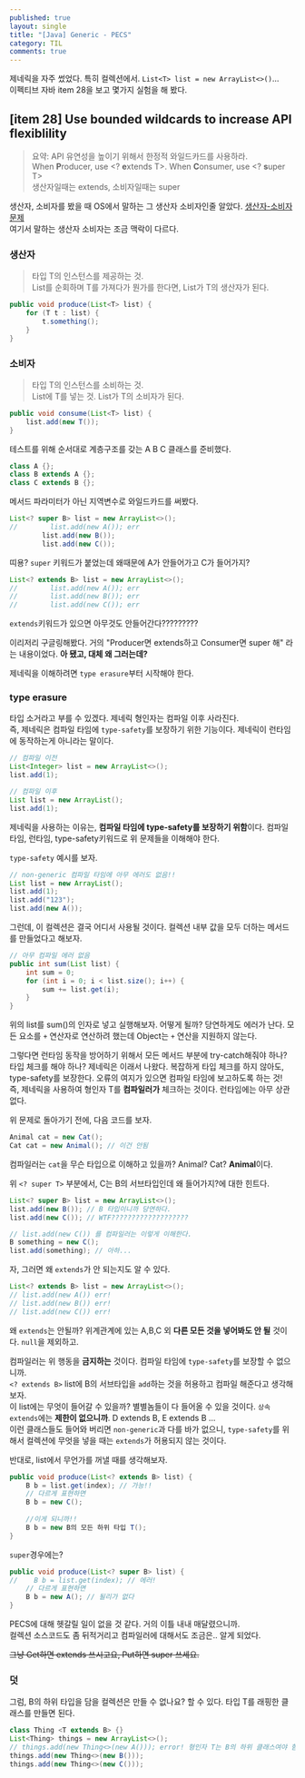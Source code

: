 ```yaml
---
published: true
layout: single
title: "[Java] Generic - PECS"
category: TIL
comments: true
---
```


제네릭을 자주 썼었다. 특히 컬렉션에서. `List<T> list = new ArrayList<>()`...  
이펙티브 자바 item 28을 보고 몇가지 실험을 해 봤다.

## [item 28] Use bounded wildcards to increase API flexiblility
> 요약: API 유연성을 높이기 위해서 한정적 와일드카드를 사용하라.  
> When **P**roducer, use <? **e**xtends T>. When **C**onsumer, use <? **s**uper T>  
> 생산자일때는 extends, 소비자일때는 super

생산자, 소비자를 봤을 때 OS에서 말하는 그 생산자 소비자인줄 알았다. [생산자-소비자 문제](https://ko.wikipedia.org/wiki/생산자-소비자_문제)  
여기서 말하는 생산자 소비자는 조금 맥락이 다르다.

### 생산자

> 타입 T의 인스턴스를 제공하는 것.   
> List<T>를 순회하며 T를 가져다가 뭔가를 한다면, List<T>가 T의 생산자가 된다.

```java
public void produce(List<T> list) {
    for (T t : list) {
        t.something();
    }
}
```

### 소비자

> 타입 T의 인스턴스를 소비하는 것.  
> List<T>에 T를 넣는 것. List<T>가 T의 소비자가 된다.

```java
public void consume(List<T> list) {
    list.add(new T());
}
```



테스트를 위해 순서대로 계층구조를 갖는 A B C 클래스를 준비했다.

```java
class A {}; 
class B extends A {}; 
class C extends B {};
```



메서드 파라미터가 아닌 지역변수로 와일드카드를 써봤다.

```java
List<? super B> list = new ArrayList<>();
//        list.add(new A()); err
        list.add(new B());
        list.add(new C());
```

띠용? `super` 키워드가 붙었는데 왜때문에 A가 안들어가고 C가 들어가지? 


```java
List<? extends B> list = new ArrayList<>();
//        list.add(new A()); err
//        list.add(new B()); err
//        list.add(new C()); err

```

`extends`키워드가 있으면 아무것도 안들어간다?????????

이리저리 구글링해봤다. 거의 "Producer면 extends하고 Consumer면 super 해" 라는 내용이었다. **아 됐고, 대체 왜 그러는데?**

제네릭을 이해하려면 `type erasure`부터 시작해야 한다.

### type erasure

타입 소거라고 부를 수 있겠다. 제네릭 형인자는 컴파일 이후 사라진다.    
즉, 제네릭은 컴파일 타임에 `type-safety`를 보장하기 위한 기능이다. 제네릭이 런타임에 동작하는게 아니라는 말이다.

```java
// 컴파일 이전
List<Integer> list = new ArrayList<>();
list.add(1);

// 컴파일 이후
List list = new ArrayList();
list.add(1);
```

제네릭을 사용하는 이유는, **컴파일 타임에 type-safety를 보장하기 위함**이다. 컴파일타임, 런타임, type-safety키워드로 위 문제들을 이해해야 한다.  

`type-safety` 예시를 보자.

```java
// non-generic 컴파일 타임에 아무 에러도 없음!!
List list = new ArrayList();
list.add(1);
list.add("123");
list.add(new A());
```

그런데, 이 컬렉션은 결국 어디서 사용될 것이다. 컬렉션 내부 값을 모두 더하는 메서드를 만들었다고 해보자.

```java
// 아무 컴파일 에러 없음
public int sum(List list) {
    int sum = 0;
    for (int i = 0; i < list.size(); i++) {
        sum += list.get(i);
    }
}
```

위의 list를 sum()의 인자로 넣고 실행해보자. 어떻게 될까? 당연하게도 에러가 난다. 모든 요소를 `+` 연산자로 연산하려 했는데 Object는 `+` 연산을 지원하지 않는다. 

그렇다면 런타임 동작을 방어하기 위해서 모든 메서드 부분에 try-catch해줘야 하나? 타입 체크를 해야 하나? 제네릭은 이래서 나왔다. 복잡하게 타입 체크를 하지 않아도, type-safety를 보장한다. 오류의 여지가 있으면 컴파일 타임에 보고하도록 하는 것!  
즉, 제네릭을 사용하여 형인자 T를 **컴파일러가** 체크하는 것이다. 런타임에는 아무 상관 없다.

위 문제로 돌아가기 전에, 다음 코드를 보자.

```java
Animal cat = new Cat();
Cat cat = new Animal(); // 이건 안됨
```

컴파일러는 `cat`을 무슨 타입으로 이해하고 있을까? Animal? Cat? **Animal**이다. 

위 `<? super T>` 부분에서, C는 B의 서브타입인데 왜 들어가지?에 대한 힌트다.

```java
List<? super B> list = new ArrayList<>();
list.add(new B()); // B 타입이니까 당연하다.
list.add(new C()); // WTF???????????????????

// list.add(new C()) 를 컴파일러는 이렇게 이해한다.
B something = new C();
list.add(something); // 아하...
```

자, 그러면 왜 `extends`가 안 되는지도 알 수 있다. 

```java
List<? extends B> list = new ArrayList<>();
// list.add(new A()) err!
// list.add(new B()) err!
// list.add(new C()) err!
```

왜 `extends`는 안될까? 위계관계에 있는 A,B,C 외 **다른 모든 것을 넣어봐도 안 될** 것이다. `null`을 제외하고.

컴파일러는 위 행동을 **금지하는** 것이다. 컴파일 타임에 `type-safety`를 보장할 수 없으니까.  
`<? extends B>` list에 B의 서브타입을 `add`하는 것을 허용하고 컴파일 해준다고 생각해보자.  
이 list에는 무엇이 들어갈 수 있을까? 별별놈들이 다 들어올 수 있을 것이다. `상속 extends`에는 **제한이 없으니까**.   D extends B, E extends B ...  
이런 클래스들도 들어와 버리면 `non-generic`과 다를 바가 없으니, `type-safety`를 위해서 컬렉션에 무엇을 넣을 때는 `extends`가 허용되지 않는 것이다.


반대로, list에서 무언가를 꺼낼 때를 생각해보자.

```java
public void produce(List<? extends B> list) {
    B b = list.get(index); // 가능!!
    // 다르게 표현하면 
    B b = new C();
    
    //이게 되니까!!
    B b = new B의 모든 하위 타입 T(); 
}
```

`super`경우에는?

```java
public void produce(List<? super B> list) {
//    B b = list.get(index); // 에러!
    // 다르게 표현하면
    B b = new A(); // 될리가 없다
}
```
PECS에 대해 헷갈릴 일이 없을 것 같다. 거의 이틀 내내 매달렸으니까.  
컬렉션 소스코드도 좀 뒤적거리고 컴파일러에 대해서도 조금은.. 알게 되었다.

~~그냥 Get하면 extends 쓰시고요, Put하면 super 쓰세요.~~

### 덧

그럼, B의 하위 타입을 담을 컬렉션은 만들 수 없나요? 할 수 있다. 타입 T를 래핑한 클래스를 만들면 된다.

```java
class Thing <T extends B> {}
List<Thing> things = new ArrayList<>();
// things.add(new Thing<>(new A())); error! 형인자 T는 B의 하위 클래스여야 함
things.add(new Thing<>(new B()));
things.add(new Thing<>(new C()));

```
